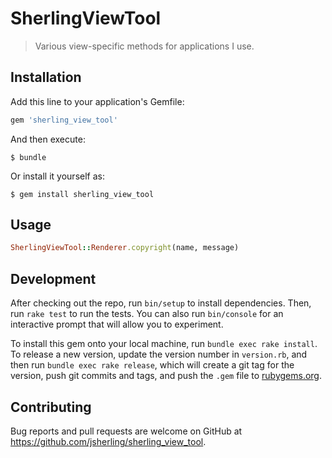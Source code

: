 # SherlingViewTool

> Various view-specific methods for applications I use.

## Installation

Add this line to your application's Gemfile:

```ruby
gem 'sherling_view_tool'
```

And then execute:

    $ bundle

Or install it yourself as:

    $ gem install sherling_view_tool

## Usage

```ruby
SherlingViewTool::Renderer.copyright(name, message)
```

## Development

After checking out the repo, run `bin/setup` to install dependencies. Then, run
`rake test` to run the tests. You can also run `bin/console` for an interactive
prompt that will allow you to experiment.

To install this gem onto your local machine, run `bundle exec rake install`. To
release a new version, update the version number in `version.rb`, and then run
`bundle exec rake release`, which will create a git tag for the version, push git
commits and tags, and push the `.gem` file to [rubygems.org](https://rubygems.org).

## Contributing

Bug reports and pull requests are welcome on GitHub at
https://github.com/jsherling/sherling_view_tool.

